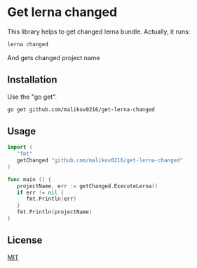 # Get lerna changed

This library helps to get changed lerna bundle. Actually, it runs:

```bash
lerna changed
```
And gets changed project name
## Installation

Use the "go get".

```bash
go get github.com/malikov0216/get-lerna-changed
```

## Usage

```go
import (
   "fmt"
   getChanged "github.com/malikov0216/get-lerna-changed"
)

func main () {
   projectName, err := getChanged.ExecuteLerna()
   if err != nil {
      fmt.Println(err)
   }
   fmt.Println(projectName)
}
```

## License
[MIT](https://choosealicense.com/licenses/mit/)